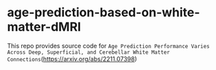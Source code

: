 # age-prediction-based-on-white-matter-dMRI

This repo provides source code for `Age Prediction Performance Varies Across Deep, Superficial, and Cerebellar White Matter Connections`(https://arxiv.org/abs/2211.07398)
